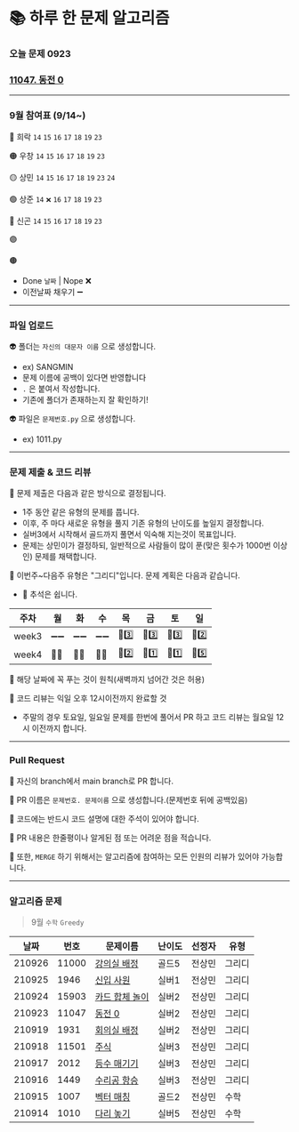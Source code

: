# 📚 하루 한 문제 알고리즘
### 오늘 문제 0923

### [11047. 동전 0](https://www.acmicpc.net/problem/11047)
---
### 9월 참여표 (9/14~)
🔴 희락 `14` `15` `16` `17` `18` `19` `23`

🟠 우창 `14` `15` `16` `17` `18` `19` `23`

🟡 상민 `14` `15` `16` `17` `18` `19` `23` `24`

🟢 상준 `14` `❌` `16` `17` `18` `19` `23`

🔵 신곤 `14` `15` `16` `17` `18` `19` `23`

🟣 

🟤  

* Done `날짜` | Nope ❌
* 이전날짜 채우기 ➖

---
### 파일 업로드
👽 폴더는 `자신의 대문자 이름` 으로 생성합니다.
* ex) SANGMIN
* 문제 이름에 공백이 있다면 반영합니다
* `.` 은 붙여서 작성합니다.
* 기존에 폴더가 존재하는지 잘 확인하기!

👽 파일은 `문제번호.py` 으로 생성합니다.
* ex) 1011.py 

---
### 문제 제출 & 코드 리뷰
👻 문제 제출은 다음과 같은 방식으로 결정됩니다.
* 1주 동안 같은 유형의 문제를 풉니다.
* 이후, 주 마다 새로운 유형을 풀지 기존 유형의 난이도를 높일지 결정합니다.
* 실버3에서 시작해서 골드까지 풀면서 익숙해 지는것이 목표입니다.
* 문제는 상민이가 결정하되, 일반적으로 사람들이 많이 푼(맞은 횟수가 1000번 이상인) 문제를 채택합니다.

👻 이번주~다음주 유형은 "그리디"입니다. 문제 계획은 다음과 같습니다.
* 🚗 추석은 쉽니다.

|주차|월|화|수|목|금|토|일|
|---|---|---|---|---|---|---|---|
|week3|➖➖|➖➖|➖➖|🥈3️⃣|🥈3️⃣|🥈3️⃣|🥈2️⃣|
|week4|🚗🚗|🚗🚗|🚗🚗|🥈2️⃣|🥈1️⃣|🥈1️⃣|🥇5️⃣|


👻 해당 날짜에 꼭 푸는 것이 원칙(새벽까지 넘어간 것은 허용)

👻 코드 리뷰는 익일 오후 12시이전까지 완료할 것
* 주말의 경우 토요일, 일요일 문제를 한번에 풀어서 PR 하고 코드 리뷰는 월요일 12시 이전까지 합니다.

---
### Pull Request
🤖 자신의 branch에서 main branch로 PR 합니다.

🤖 PR 이름은 `문제번호. 문제이름` 으로 생성합니다.(문제번호 뒤에 공백있음)  

🤖 코드에는 반드시 코드 설명에 대한 주석이 있어야 합니다.

🤖 PR 내용은 한줄평이나 알게된 점 또는 어려운 점을 적습니다.

🤖 또한, `MERGE` 하기 위해서는 알고리즘에 참여하는 모든 인원의 리뷰가 있어야 가능합니다.

---
### 알고리즘 문제
> 9월 `수학` `Greedy`

|날짜|번호|문제이름|난이도|선정자|유형|
|------|---|---|---|---|---|
|210926|11000|[강의실 배정](https://www.acmicpc.net/problem/11000)|골드5|전상민|그리디|
|210925|1946|[신입 사원](https://www.acmicpc.net/problem/1946)|실버1|전상민|그리디|
|210924|15903|[카드 합체 놀이](https://www.acmicpc.net/problem/15903)|실버2|전상민|그리디|
|210923|11047|[동전 0](https://www.acmicpc.net/problem/11047)|실버2|전상민|그리디|
|210919|1931|[회의실 배정](https://www.acmicpc.net/problem/1931)|실버2|전상민|그리디|
|210918|11501|[주식](https://www.acmicpc.net/problem/11501)|실버3|전상민|그리디|
|210917|2012|[등수 매기기](https://www.acmicpc.net/problem/2012)|실버3|전상민|그리디|
|210916|1449|[수리공 항승](https://www.acmicpc.net/problem/1449)|실버3|전상민|그리디|
|210915|1007|[벡터 매칭](https://www.acmicpc.net/problem/1007)|골드2|전상민|수학|
|210914|1010|[다리 놓기](https://www.acmicpc.net/problem/1010)|실버5|전상민|수학|

